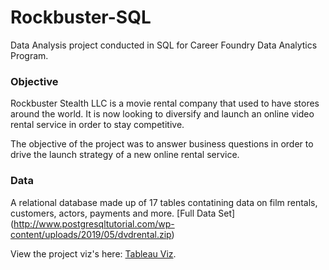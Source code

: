 # Rockbuster-SQL
  Data Analysis project conducted in SQL for Career Foundry Data Analytics Program.
 
 ### Objective
  Rockbuster Stealth LLC is a movie rental company that used to have stores around the world.  It is now looking to diversify and launch an online video rental service in order to stay competitive. 
 
 The objective of the project was to answer business questions in order to drive the launch strategy of a new online rental service.
 
 ### Data
 A relational database made up of 17 tables contatining data on film rentals, customers, actors, payments and more.
 [Full Data Set] (http://www.postgresqltutorial.com/wp-content/uploads/2019/05/dvdrental.zip)

View the project viz's here: [Tableau Viz](https://public.tableau.com/app/profile/ruth5282/viz/RockbusterVizs/RockbusterStealthVizs).
